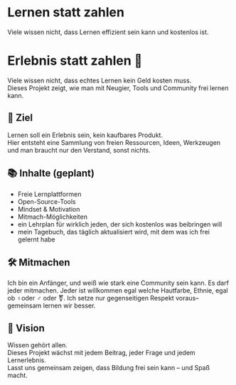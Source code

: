 # Lernen statt zahlen
Viele wissen nicht, dass Lernen effizient sein kann und kostenlos ist.

# Erlebnis statt zahlen 🎉
Viele wissen nicht, dass echtes Lernen kein Geld kosten muss.  
Dieses Projekt zeigt, wie man mit Neugier, Tools und Community frei lernen kann.

## 🚀 Ziel
Lernen soll ein Erlebnis sein, kein kaufbares Produkt.  
Hier entsteht eine Sammlung von freien Ressourcen, Ideen, Werkzeugen und man braucht nur den Verstand, sonst nichts.

## 📚 Inhalte (geplant)
- Freie Lernplattformen
- Open-Source-Tools
- Mindset & Motivation
- Mitmach-Möglichkeiten
- ein Lehrplan für wirklich jeden, der sich kostenlos was beibringen will
- mein Tagebuch, das täglich aktualisiert wird, mit dem was ich frei gelernt habe 

## 🛠️ Mitmachen
Ich bin ein Anfänger, und weiß wie stark eine Community sein kann. Es darf jeder mitmachen. Jeder ist willkommen egal welche Hautfarbe, Ethnie, egal ob ♀️oder ♂️ oder ⚧️. Ich setze nur gegenseitigen Respekt voraus– gemeinsam lernen wir besser.

## 🌱 Vision
Wissen gehört allen.  
Dieses Projekt wächst mit jedem Beitrag, jeder Frage und jedem Lernerlebnis.  
Lasst uns gemeinsam zeigen, dass Bildung frei sein kann – und Spaß macht.